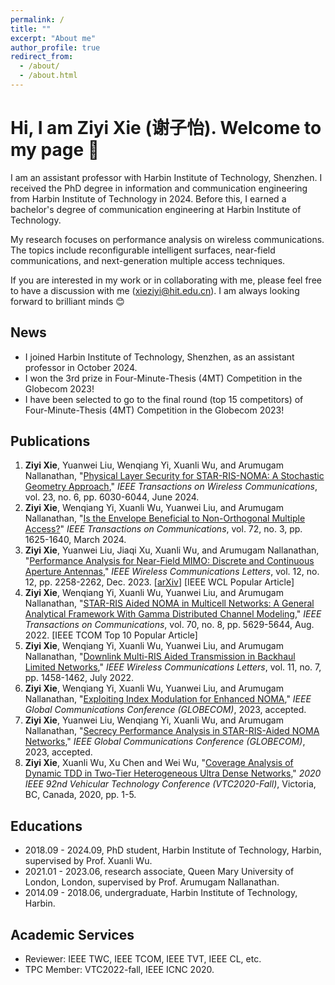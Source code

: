 ```yaml
---
permalink: /
title: ""
excerpt: "About me"
author_profile: true
redirect_from: 
  - /about/
  - /about.html
---
```


Hi, I am Ziyi Xie \(谢子怡\). Welcome to my page 👋 <a name ="about-me"> </a>
=====

I am an assistant professor with Harbin Institute of Technology, Shenzhen. I received the PhD degree in information and communication engineering from Harbin Institute of Technology in 2024. Before this, I earned a bachelor's degree of communication engineering at Harbin Institute of Technology.

My research focuses on performance analysis on wireless communications. The topics include reconfigurable intelligent surfaces, near-field communications, and next-generation multiple access techniques.

If you are interested in my work or in collaborating with me, please feel free to have a discussion with me (xieziyi@hit.edu.cn). I am always looking forward to brilliant minds 😊 

News <a name ="news"> </a>
------
* I joined Harbin Institute of Technology, Shenzhen, as an assistant professor in October 2024.
* I won the 3rd prize in Four-Minute-Thesis (4MT) Competition in the Globecom 2023!
* I have been selected to go to the final round (top 15 competitors) of Four-Minute-Thesis (4MT) Competition in the Globecom 2023!


Publications <a name ="publications"> </a>
------

1. **Ziyi Xie**, Yuanwei Liu, Wenqiang Yi, Xuanli Wu, and Arumugam Nallanathan, "[Physical Layer Security for STAR-RIS-NOMA: A Stochastic Geometry Approach](https://ieeexplore.ieee.org/document/10315044)," *IEEE Transactions on Wireless Communications*, vol. 23, no. 6, pp. 6030-6044, June 2024.
2. **Ziyi Xie**, Wenqiang Yi, Xuanli Wu, Yuanwei Liu, and Arumugam Nallanathan, "[Is the Envelope Beneficial to Non-Orthogonal Multiple Access?](https://ieeexplore.ieee.org/document/10329330)" *IEEE Transactions on Communications*, vol. 72, no. 3, pp. 1625-1640, March 2024.
3. **Ziyi Xie**, Yuanwei Liu, Jiaqi Xu, Xuanli Wu, and Arumugam Nallanathan, "[Performance Analysis for Near-Field MIMO: Discrete and Continuous Aperture Antennas](https://ieeexplore.ieee.org/document/10262267)," *IEEE Wireless Communications Letters*, vol. 12, no. 12, pp. 2258-2262, Dec. 2023. \[[arXiv](https://arxiv.org/abs/2304.06141)\]  \[IEEE WCL Popular Article\]
4. **Ziyi Xie**, Wenqiang Yi, Xuanli Wu, Yuanwei Liu, and Arumugam Nallanathan, "[STAR-RIS Aided NOMA in Multicell Networks: A General Analytical Framework With Gamma Distributed Channel Modeling](https://ieeexplore.ieee.org/document/9808307)," *IEEE Transactions on Communications*, vol. 70, no. 8, pp. 5629-5644, Aug. 2022. \[IEEE TCOM Top 10 Popular Article\]
5. **Ziyi Xie**, Wenqiang Yi, Xuanli Wu, Yuanwei Liu, and Arumugam Nallanathan, "[Downlink Multi-RIS Aided Transmission in Backhaul Limited Networks](https://ieeexplore.ieee.org/document/9772614)," *IEEE Wireless Communications Letters*, vol. 11, no. 7, pp. 1458-1462, July 2022.
6. **Ziyi Xie**, Wenqiang Yi, Xuanli Wu, Yuanwei Liu, and Arumugam Nallanathan, "[Exploiting Index Modulation for Enhanced NOMA](https://ieeexplore.ieee.org/document/10437466)," *IEEE Global Communications Conference (GLOBECOM)*, 2023, accepted.
7. **Ziyi Xie**, Yuanwei Liu, Wenqiang Yi, Xuanli Wu, and Arumugam Nallanathan, "[Secrecy Performance Analysis in STAR-RIS-Aided NOMA Networks](https://ieeexplore.ieee.org/document/10436902)," *IEEE Global Communications Conference (GLOBECOM)*, 2023, accepted.
8. **Ziyi Xie**, Xuanli Wu, Xu Chen and Wei Wu, "[Coverage Analysis of Dynamic TDD in Two-Tier Heterogeneous Ultra Dense Networks](https://ieeexplore.ieee.org/document/9348431)," *2020 IEEE 92nd Vehicular Technology Conference (VTC2020-Fall)*, Victoria, BC, Canada, 2020, pp. 1-5. 
 


Educations <a name ="educations"> </a>
------
* 2018.09 - 2024.09, PhD student, Harbin Institute of Technology, Harbin, supervised by Prof. Xuanli Wu.
* 2021.01 - 2023.06, research associate, Queen Mary University of London, London, supervised by Prof. Arumugam Nallanathan.
* 2014.09 - 2018.06, undergraduate, Harbin Institute of Technology, Harbin.


Academic Services <a name ="services"> </a>
------
* Reviewer: IEEE TWC, IEEE TCOM, IEEE TVT, IEEE CL, etc.
* TPC Member: VTC2022-fall, IEEE ICNC 2020.


